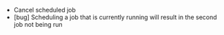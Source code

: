 - Cancel scheduled job
- [bug] Scheduling a job that is currently running will result in the second job not being run